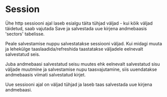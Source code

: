 # Session

Ühe http sessiooni ajal laseb esialgu täita tühjad väljad -
kui kõik väljad täidetud, saab vajutada Save ja salvestada uue kirjena andmebaasis 'sectors' tabelisse.

Peale salvestamise nuppu salvestatakse sessiooni väljad. Kui midagi muuta ja lehekülge taaslaadida/refreshida taastatakse väljadele eelnevalt salvestatud seis.

Juba andmebaasi salvestatud seisu muutes ehk eelnevalt salvestatud sisu väljade muutmine ja salvestamise nupu taasvajutamine, siis uuendatakse andmebaasis viimati salvestatud kirjet.

Uue sessiooni ajal on väljad tühjad ja laseb taas salvestada uue kirjena andmebaasi.
